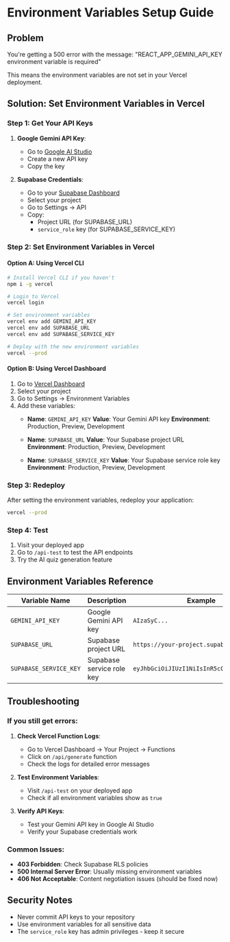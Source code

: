 # Environment Variables Setup Guide

## Problem
You're getting a 500 error with the message: "REACT_APP_GEMINI_API_KEY environment variable is required"

This means the environment variables are not set in your Vercel deployment.

## Solution: Set Environment Variables in Vercel

### Step 1: Get Your API Keys

1. **Google Gemini API Key**:
   - Go to [Google AI Studio](https://makersuite.google.com/app/apikey)
   - Create a new API key
   - Copy the key

2. **Supabase Credentials**:
   - Go to your [Supabase Dashboard](https://supabase.com/dashboard)
   - Select your project
   - Go to Settings → API
   - Copy:
     - Project URL (for SUPABASE_URL)
     - `service_role` key (for SUPABASE_SERVICE_KEY)

### Step 2: Set Environment Variables in Vercel

#### Option A: Using Vercel CLI
```bash
# Install Vercel CLI if you haven't
npm i -g vercel

# Login to Vercel
vercel login

# Set environment variables
vercel env add GEMINI_API_KEY
vercel env add SUPABASE_URL
vercel env add SUPABASE_SERVICE_KEY

# Deploy with the new environment variables
vercel --prod
```

#### Option B: Using Vercel Dashboard
1. Go to [Vercel Dashboard](https://vercel.com/dashboard)
2. Select your project
3. Go to Settings → Environment Variables
4. Add these variables:
   - **Name**: `GEMINI_API_KEY`
     **Value**: Your Gemini API key
     **Environment**: Production, Preview, Development
   
   - **Name**: `SUPABASE_URL`
     **Value**: Your Supabase project URL
     **Environment**: Production, Preview, Development
   
   - **Name**: `SUPABASE_SERVICE_KEY`
     **Value**: Your Supabase service role key
     **Environment**: Production, Preview, Development

### Step 3: Redeploy
After setting the environment variables, redeploy your application:
```bash
vercel --prod
```

### Step 4: Test
1. Visit your deployed app
2. Go to `/api-test` to test the API endpoints
3. Try the AI quiz generation feature

## Environment Variables Reference

| Variable Name | Description | Example |
|---------------|-------------|---------|
| `GEMINI_API_KEY` | Google Gemini API key | `AIzaSyC...` |
| `SUPABASE_URL` | Supabase project URL | `https://your-project.supabase.co` |
| `SUPABASE_SERVICE_KEY` | Supabase service role key | `eyJhbGciOiJIUzI1NiIsInR5cCI6IkpXVCJ9...` |

## Troubleshooting

### If you still get errors:
1. **Check Vercel Function Logs**:
   - Go to Vercel Dashboard → Your Project → Functions
   - Click on `/api/generate` function
   - Check the logs for detailed error messages

2. **Test Environment Variables**:
   - Visit `/api-test` on your deployed app
   - Check if all environment variables show as `true`

3. **Verify API Keys**:
   - Test your Gemini API key in Google AI Studio
   - Verify your Supabase credentials work

### Common Issues:
- **403 Forbidden**: Check Supabase RLS policies
- **500 Internal Server Error**: Usually missing environment variables
- **406 Not Acceptable**: Content negotiation issues (should be fixed now)

## Security Notes
- Never commit API keys to your repository
- Use environment variables for all sensitive data
- The `service_role` key has admin privileges - keep it secure 